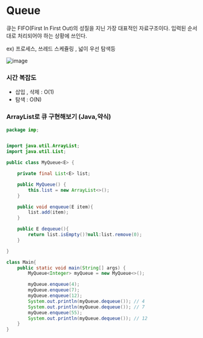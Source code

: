 # Queue

큐는 FIFO(First In First Out)의 성질을 지닌 가장 대표적인 자료구조이다. 입력된 순서대로 처리되어야 하는 상황에 쓰인다.

ex) 프로세스, 쓰레드 스케쥴링 , 넓이 우선 탐색등

![image](https://user-images.githubusercontent.com/94831670/185582411-71ac7b22-23e5-4238-805f-c61ad48d386c.png)


### 시간 복잡도
- 삽입 , 삭제 : O(1)
- 탐색 : O(N)

### ArrayList로 큐 구현해보기 (Java,약식)

```java
package imp;


import java.util.ArrayList;
import java.util.List;

public class MyQueue<E> {

    private final List<E> list;

    public MyQueue() {
        this.list = new ArrayList<>();
    }

    public void enqueue(E item){
        list.add(item);
    }

    public E dequeue(){
        return list.isEmpty()?null:list.remove(0);
    }

}

class Main{
    public static void main(String[] args) {
        MyQueue<Integer> myQueue = new MyQueue<>();

        myQueue.enqueue(4);
        myQueue.enqueue(7);
        myQueue.enqueue(12);
        System.out.println(myQueue.dequeue()); // 4
        System.out.println(myQueue.dequeue()); // 7
        myQueue.enqueue(55);
        System.out.println(myQueue.dequeue()); // 12
    }
}
```

